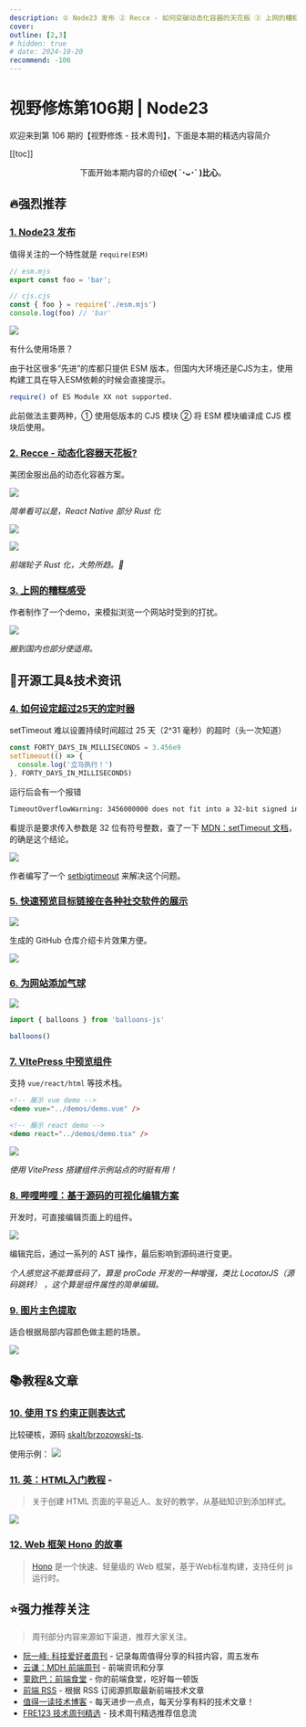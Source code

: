```yaml
---
description: ① Node23 发布 ② Recce - 如何突破动态化容器的天花板 ③ 上网的糟糕感受 ④ 如何设定超过25天的定时器 ⑤ 快速预览目标链接在各种社交软件的展示 ⑥ 为网站添加气球 ⑦ VItePress 中预览组件 ⑧ 哔哩哔哩：基于源码的可视化编辑方案 ⑨ 图片主色提取 ⑩ 使用 TS 约束正则表达式 ⑪ 英：HTML入门教程 -  ⑫ Web 框架 Hono 的故事
cover:
outline: [2,3]
# hidden: true
# date: 2024-10-20
recommend: -106
---
```


# 视野修炼第106期 | Node23

欢迎来到第 106 期的【视野修炼 - 技术周刊】，下面是本期的精选内容简介

[[toc]]

<center>

下面开始本期内容的介绍**ღ( ´･ᴗ･` )比心**。

</center>

## 🔥强烈推荐
### [1. Node23 发布](https://nodejs.org/en/blog/release/v23.0.0)

值得关注的一个特性就是 `require(ESM)`

```js
// esm.mjs
export const foo = 'bar';

// cjs.cjs
const { foo } = require('./esm.mjs')
console.log(foo) // 'bar'
```

![](https://cdn.upyun.sugarat.top/mdImg/sugar/a37ba7155cf2bf35ff4bd1d40bad2d7e)

有什么使用场景？

由于社区很多“先进”的库都只提供 ESM 版本，但国内大环境还是CJS为主，使用构建工具在导入ESM依赖的时候会直接提示。

```sh
require() of ES Module XX not supported.
```

此前做法主要两种，① 使用低版本的 CJS 模块 ② 将 ESM 模块编译成 CJS 模块后使用。

### [2. Recce - 动态化容器天花板?](https://mp.weixin.qq.com/s/ocGLvUmAnglZbcKRmK72Yg)

美团金服出品的动态化容器方案。

![](https://cdn.upyun.sugarat.top/mdImg/sugar/3d5b8d48addd7193ad77cfed13a16065)

*简单看可以是，React Native 部分 Rust 化*

![](https://cdn.upyun.sugarat.top/mdImg/sugar/8c6c370c394ba8d047344cf3fa2dc0b5)

![](https://cdn.upyun.sugarat.top/mdImg/sugar/0ae153c473e2a461543b131eb5adfd91)

*前端轮子 Rust 化，大势所趋。🚀*


### [3. 上网的糟糕感受](https://how-i-experience-web-today.com/)

作者制作了一个demo，来模拟浏览一个网站时受到的打扰。

![](https://cdn.upyun.sugarat.top/mdImg/sugar/16ba20bc500eee80db366827d9a160a1)

*搬到国内也部分使适用。*

## 🔧开源工具&技术资讯
### [4. 如何设定超过25天的定时器](https://evanhahn.com/set-big-timeout/)

setTimeout 难以设置持续时间超过 25 天（2^31 毫秒）的超时（头一次知道）

```js
const FORTY_DAYS_IN_MILLISECONDS = 3.456e9
setTimeout(() => {
  console.log('立马执行！')
}, FORTY_DAYS_IN_MILLISECONDS)
```
运行后会有一个报错
```sh
TimeoutOverflowWarning: 3456000000 does not fit into a 32-bit signed integer.
```
看提示是要求传入参数是 32 位有符号整数，查了一下 [MDN：setTimeout 文档](https://developer.mozilla.org/zh-CN/docs/Web/API/Window/setTimeout#%E5%8F%82%E8%A7%81)，的确是这个结论。

![](https://cdn.upyun.sugarat.top/mdImg/sugar/9d60fcc5c12546c19724639465bfda03)

作者编写了一个 [setbigtimeout](https://git.sr.ht/~evanhahn/setBigTimeout) 来解决这个问题。

### [5. 快速预览目标链接在各种社交软件的展示](https://linkpreview.xyz/)

![](https://cdn.upyun.sugarat.top/mdImg/sugar/97e0545b31e23e41f24dab4881654b9b)

生成的 GitHub 仓库介绍卡片效果方便。

![](https://cdn.upyun.sugarat.top/mdImg/sugar/bc07f3a34c140613bfbdfa37b44552c3)

### [6. 为网站添加气球](https://github.com/arturbien/balloons-js)

![](https://cdn.upyun.sugarat.top/mdImg/sugar/52445c7f335a8f49aa3171ddf550ba4c)

```js
import { balloons } from 'balloons-js'

balloons()
```
### [7. VItePress 中预览组件](https://github.com/zh-lx/vitepress-demo-plugin)

支持 `vue/react/html` 等技术栈。
```md
<!-- 展示 vue demo -->
<demo vue="../demos/demo.vue" />

<!-- 展示 react demo -->
<demo react="../demos/demo.tsx" />
```

![](https://cdn.upyun.sugarat.top/mdImg/sugar/009a432dd3fe4bd2ecfd41cce0d771f4)

*使用 VitePress 搭建组件示例站点的时挺有用！*

### [8. 哔哩哔哩：基于源码的可视化编辑方案](https://mp.weixin.qq.com/s/3PyLAoluIz3rjf30flrRDA)

开发时，可直接编辑页面上的组件。

![](https://cdn.upyun.sugarat.top/mdImg/sugar/85a178fd229102127c2174c1188c5f46)

编辑完后，通过一系列的 AST 操作，最后影响到源码进行变更。

*个人感觉这不能算低码了，算是 proCode 开发的一种增强，类比 LocatorJS（源码跳转） ，这个算是组件属性的简单编辑。*

### [9. 图片主色提取](https://github.com/lokesh/color-thief)

适合根据局部内容颜色做主题的场景。

![](https://cdn.upyun.sugarat.top/mdImg/sugar/910aec7d18ebe17b024584228267797a)


## 📚教程&文章
### [10. 使用 TS 约束正则表达式](https://skalt.github.io/projects/brzozowski_ts/)

比较硬核，源码 [skalt/brzozowski-ts](https://github.com/skalt/brzozowski-ts).

使用示例：
![](https://cdn.upyun.sugarat.top/mdImg/sugar/f4e41f03b80e415cbbceaf8cb2b14c3d)
### [11. 英：HTML入门教程](https://htmlforpeople.com/) - 
>关于创建 HTML 页面的平易近人、友好的教学，从基础知识到添加样式。

![](https://cdn.upyun.sugarat.top/mdImg/sugar/7e484fbb8a63730871bc46d05861604f)

### [12. Web 框架 Hono 的故事](https://blog.cloudflare.com/the-story-of-web-framework-hono-from-the-creator-of-hono/)

>[Hono](https://hono.dev/) 是一个快速、轻量级的 Web 框架，基于Web标准构建，支持任何 js 运行时。 


## ⭐️强力推荐关注

> 周刊部分内容来源如下渠道，推荐大家关注。

- [阮一峰: 科技爱好者周刊](https://www.ruanyifeng.com/blog/archives.html) - 记录每周值得分享的科技内容，周五发布
- [云谦：MDH 前端周刊](https://sorrycc.com/mdh/) - 前端资讯和分享
- [童欧巴：前端食堂](https://github.com/Geekhyt/weekly) - 你的前端食堂，吃好每一顿饭
- [前端 RSS](https://fed.chanceyu.com/) - 根据 RSS 订阅源抓取最新前端技术文章
- [值得一读技术博客](https://daily-blog.chlinlearn.top/) - 每天进步一点点，每天分享有料的技术文章！
- [FRE123 技术周刊精选](https://www.fre321.com/weekly) - 技术周刊精选推荐信息流
